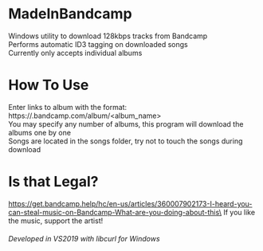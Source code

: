 # MadeInBandcamp
Windows utility to download 128kbps tracks from Bandcamp\
Performs automatic ID3 tagging on downloaded songs\
Currently only accepts individual albums

# How To Use
Enter links to album with the format:\
https://<artist>.bandcamp.com/album/<album_name>\
You may specify any number of albums, this program will download the albums one by one\
Songs are located in the songs folder, try not to touch the songs during download
  
# Is that Legal?
https://get.bandcamp.help/hc/en-us/articles/360007902173-I-heard-you-can-steal-music-on-Bandcamp-What-are-you-doing-about-this\ 
If you like the music, support the artist!
  
###### Developed in VS2019 with libcurl for Windows
